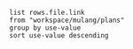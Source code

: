 
```dataview
list rows.file.link
from "workspace/mulang/plans"
group by use-value
sort use-value descending
```
